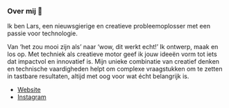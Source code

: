 ### Over mij 🎉

Ik ben Lars, een nieuwsgierige en creatieve probleemoplosser met een passie voor technologie.

Van ‘het zou mooi zijn als’ naar ‘wow, dit werkt echt!’ Ik ontwerp, maak en los op. Met techniek als creatieve motor geef ik jouw ideeën vorm tot iets dat impactvol en innovatief is. Mijn unieke combinatie van creatief denken en technische vaardigheden helpt om complexe vraagstukken om te zetten in tastbare resultaten, altijd met oog voor wat écht belangrijk is.

- [Website](https://www.larsvankleef.nl/)
- [Instagram](https://www.instagram.com/larsmaaktdingen)
